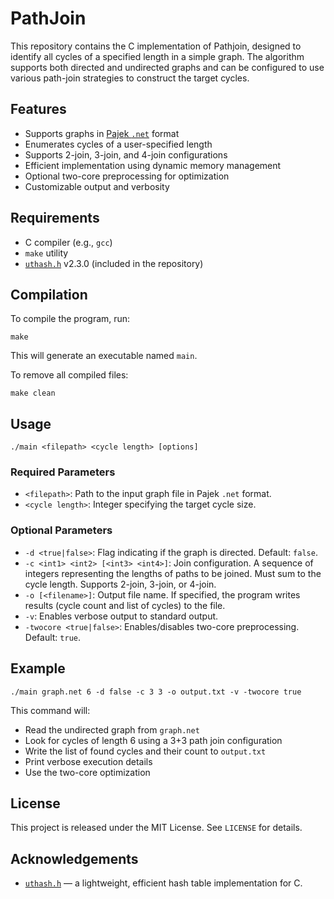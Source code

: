 # PathJoin

This repository contains the C implementation of Pathjoin, designed to identify all cycles of a specified length in a simple graph. The algorithm supports both directed and undirected graphs and can be configured to use various path-join strategies to construct the target cycles.

## Features

- Supports graphs in [Pajek `.net`](http://vlado.fmf.uni-lj.si/pub/networks/pajek/) format
- Enumerates cycles of a user-specified length
- Supports 2-join, 3-join, and 4-join configurations
- Efficient implementation using dynamic memory management
- Optional two-core preprocessing for optimization
- Customizable output and verbosity

## Requirements

- C compiler (e.g., `gcc`)
- `make` utility
- [`uthash.h`](https://troydhanson.github.io/uthash/) v2.3.0 (included in the repository)

## Compilation

To compile the program, run:

```
make
```

This will generate an executable named `main`.

To remove all compiled files:

```
make clean
```

## Usage

```
./main <filepath> <cycle length> [options]
```

### Required Parameters

- `<filepath>`: Path to the input graph file in Pajek `.net` format.
- `<cycle length>`: Integer specifying the target cycle size.

### Optional Parameters

- `-d <true|false>`: Flag indicating if the graph is directed. Default: `false`.
- `-c <int1> <int2> [<int3> <int4>]`: Join configuration. A sequence of integers representing the lengths of paths to be joined. Must sum to the cycle length. Supports 2-join, 3-join, or 4-join.
- `-o [<filename>]`: Output file name. If specified, the program writes results (cycle count and list of cycles) to the file.
- `-v`: Enables verbose output to standard output.
- `-twocore <true|false>`: Enables/disables two-core preprocessing. Default: `true`.

## Example

```
./main graph.net 6 -d false -c 3 3 -o output.txt -v -twocore true
```

This command will:
- Read the undirected graph from `graph.net`
- Look for cycles of length 6 using a 3+3 path join configuration
- Write the list of found cycles and their count to `output.txt`
- Print verbose execution details
- Use the two-core optimization

## License

This project is released under the MIT License. See `LICENSE` for details.

## Acknowledgements

- [`uthash.h`](https://troydhanson.github.io/uthash/) — a lightweight, efficient hash table implementation for C.
